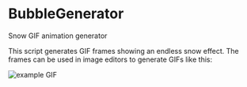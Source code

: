 # BubbleGenerator

Snow GIF animation generator

This script generates GIF frames showing an endless snow effect. The frames can be used in image editors to generate GIFs like this:

![example GIF](https://raw.githubusercontent.com/rbrtslmn/SnowGenerator/master/example.gif)


